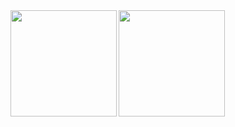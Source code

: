 <a href="https://github.com/surume">
  <img align="left" height="170px" src="https://github-readme-stats.vercel.app/api?username=surume&count_private=true&show_icons=true" />
</a>
<a href="https://github.com/surume">
  <img align="left" height="170px" src="https://github-readme-stats.vercel.app/api/top-langs/?username=surume&layout=compact&hide=java,css,html" />
</a>

<!--
**surume/surume** is a ✨ _special_ ✨ repository because its `README.md` (this file) appears on your GitHub profile.

Here are some ideas to get you started:

- 🔭 I’m currently working on ...
- 🌱 I’m currently learning ...
- 👯 I’m looking to collaborate on ...
- 🤔 I’m looking for help with ...
- 💬 Ask me about ...
- 📫 How to reach me: ...
- 😄 Pronouns: ...
- ⚡ Fun fact: ...
-->
